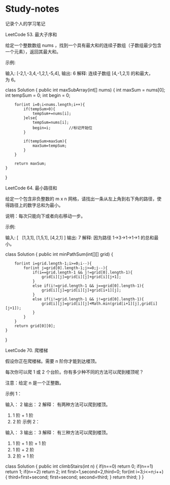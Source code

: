 # Study-notes
记录个人的学习笔记

LeetCode 53. 最大子序和

给定一个整数数组 nums ，找到一个具有最大和的连续子数组（子数组最少包含一个元素），返回其最大和。

示例:

输入: [-2,1,-3,4,-1,2,1,-5,4],
输出: 6
解释: 连续子数组 [4,-1,2,1] 的和最大，为 6。

class Solution {
    public int maxSubArray(int[] nums) {
         int maxSum = nums[0];
        int tempSum = 0;
        int begin = 0;

        for(int i=0;i<nums.length;i++){
            if(tempSum>0){
                tempSum+=nums[i];
            }else{
                tempSum=nums[i];
                begin=i;        //标记开始位
            }
            
            if(tempSum>maxSum){
                maxSum=tempSum;
            }
        }
        
        return maxSum;
    }
}



LeetCode 64. 最小路径和

给定一个包含非负整数的 m x n 网格，请找出一条从左上角到右下角的路径，使得路径上的数字总和为最小。

说明：每次只能向下或者向右移动一步。

示例:

输入:
[
  [1,3,1],
  [1,5,1],
  [4,2,1]
]
输出: 7
解释: 因为路径 1→3→1→1→1 的总和最小。

class Solution {
    public int minPathSum(int[][] grid) {
        
        for(int i=grid.length-1;i>=0;i--){
            for(int j=grid[0].length-1;j>=0;j--){
                if(i==grid.length-1 && j!=grid[0].length-1){
                    grid[i][j]=grid[i][j]+grid[i][j+1];
                }
                else if(i!=grid.length-1 && j==grid[0].length-1){
                    grid[i][j]=grid[i][j]+grid[i+1][j];
                }
                else if(i!=grid.length-1 && j!=grid[0].length-1){
                    grid[i][j]=grid[i][j]+Math.min(grid[i+1][j],grid[i][j+1]);
                }
            }
        }
        return grid[0][0];
    }
}


LeetCode 70. 爬楼梯

假设你正在爬楼梯。需要 n 阶你才能到达楼顶。

每次你可以爬 1 或 2 个台阶。你有多少种不同的方法可以爬到楼顶呢？

注意：给定 n 是一个正整数。

示例 1：

输入： 2
输出： 2
解释： 有两种方法可以爬到楼顶。
1.  1 阶 + 1 阶
2.  2 阶
示例 2：

输入： 3
输出： 3
解释： 有三种方法可以爬到楼顶。
1.  1 阶 + 1 阶 + 1 阶
2.  1 阶 + 2 阶
3.  2 阶 + 1 阶


class Solution {
    public int climbStairs(int n) {
        if(n==0)
            return 0;
        if(n==1)
            return 1;
        if(n==2)
            return 2;
        int first=1,second=2,third=0;
        for(int i=3;i<=n;i++){
            third=first+second;
            first=second;
            second=third;
        }
        return third;
    }
}
